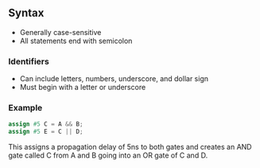 ## Syntax

- Generally case-sensitive
- All statements end with semicolon

### Identifiers
- Can include letters, numbers, underscore, and dollar sign
- Must begin with a letter or underscore

### Example

```verilog
assign #5 C = A && B;
assign #5 E = C || D;
```

This assigns a propagation delay of 5ns to both gates and creates an AND gate called C from A and B going into an OR gate of C and D.